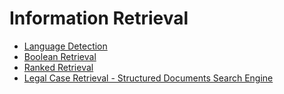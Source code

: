 # Information Retrieval

- [Language Detection](./language-detection)
- [Boolean Retrieval](./boolean-retrieval)
- [Ranked Retrieval](./ranked-retrieval)
- [Legal Case Retrieval - Structured Documents Search Engine](./legal-case-retrieval)
